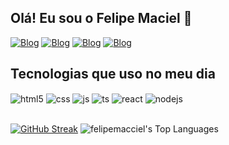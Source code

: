 ## Olá! Eu sou o Felipe Maciel 👋

[![Blog](https://img.shields.io/badge/Instagram-E4405F?style=for-the-badge&logo=instagram&logoColor=white)](https://instagram.com/felipemacciel)
[![Blog](https://img.shields.io/badge/Gmail-D14836?style=for-the-badge&logo=gmail&logoColor=white)](mailto:felipe.maciel2.fm@gmail.com)
[![Blog](https://img.shields.io/badge/WhatsApp-25D366?style=for-the-badge&logo=whatsapp&logoColor=white)](https://wa.me/+5585992795153)
[![Blog](https://img.shields.io/badge/LinkedIn-0077B5?style=for-the-badge&logo=linkedin&logoColor=white)](https://www.linkedin.com/in/felipemacciel/)



<!-- ![vue-dark](https://github-readme-stats.vercel.app/api?username=felipemacciel&show_icons=true&hide=contribs,prs&cache_seconds=86400&theme=vue-dark) -->

## Tecnologias que uso no meu dia

<div style="display: inline_block">
  <img align="center" alt="html5" src="https://img.shields.io/badge/HTML5-E34F26?style=for-the-badge&logo=html5&logoColor=white" />
  <img align="center" alt="css" src="https://img.shields.io/badge/CSS3-1572B6?style=for-the-badge&logo=css3&logoColor=white" />
  <img align="center" alt="js" src="https://img.shields.io/badge/JavaScript-F7DF1E?style=for-the-badge&logo=javascript&logoColor=black" />
  <img align="center" alt="ts" src="https://img.shields.io/badge/TypeScript-007ACC?style=for-the-badge&logo=typescript&logoColor=white" />
  <img align="center" alt="react" src="https://img.shields.io/badge/React-20232A?style=for-the-badge&logo=react&logoColor=61DAFB" />
  <img align="center" alt="nodejs" src="https://img.shields.io/badge/Node.js-43853D?style=for-the-badge&logo=node.js&logoColor=white" />
</div><br/>


[![GitHub Streak](https://github-readme-streak-stats.herokuapp.com?user=felipemacciel&theme=vue-dark&hide_border=true&border_radius=3.6&locale=pt_BR&card_width=450&card_height=215)](https://git.io/streak-stats)
![felipemacciel's Top Languages](https://github-readme-stats.vercel.app/api/top-langs/?username=felipemacciel&theme=vue-dark&locale=pt-br&show_icons=true&card_width=200&card_height=215&hide_border=true&layout=donut)